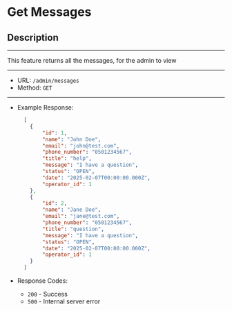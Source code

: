 # Get Messages

## Description

___
This feature returns all the messages, for the admin to view
___

* URL: `/admin/messages`
* Method: `GET`

___

* Example Response:

    ```json
      [
        {
            "id": 1,
            "name": "John Doe",
            "email": "john@test.com",
            "phone_number": "0501234567",
            "title": "help",
            "message": "I have a question",
            "status": "OPEN",
            "date": "2025-02-07T00:00:00.000Z",
            "operator_id": 1
        },
        {
            "id": 2,
            "name": "Jane Doe",
            "email": "jane@test.com",
            "phone_number": "0501234567",
            "title": "question",
            "message": "I have a question",
            "status": "OPEN",
            "date": "2025-02-07T00:00:00.000Z",
            "operator_id": 1
        }
      ]
    ```

* Response Codes:
    * `200` - Success
    * `500` - Internal server error


